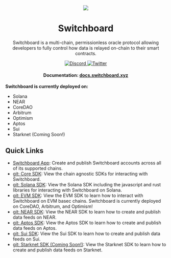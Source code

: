 <div align="center">
  <a href="#">
    <img src="https://github.com/switchboard-xyz/sbv2-core/raw/main/website/static/img/icons/switchboard/avatar.png" />
  </a>

  <h1>Switchboard</h1>

  <p>Switchboard is a multi-chain, permissionless oracle protocol allowing developers to fully control how data is relayed on-chain to their smart contracts.</p>

  <div>
    <a href="https://discord.gg/switchboardxyz">
      <img alt="Discord" src="https://img.shields.io/discord/841525135311634443?color=blueviolet&logo=discord&logoColor=white" />
    </a>
    <a href="https://twitter.com/switchboardxyz">
      <img alt="Twitter" src="https://img.shields.io/twitter/follow/switchboardxyz?label=Follow+Switchboard" />
    </a>
  </div>

  <h4>
    <strong>Documentation: </strong><a href="https://docs.switchboard.xyz">docs.switchboard.xyz</a>
  </h4>
</div>

**Switchboard is currently deployed on:**

- Solana
- NEAR
- CoreDAO
- Arbitrum
- Optimism
- Aptos
- Sui
- Starknet (Coming Soon!)

## Quick Links

- [Switchboard App](https://app.switchboard.xyz/): Create and publish Switchboard accounts across all of its supported chains.
- [git: Core SDK](https://github.com/switchboard-xyz/core-sdk): View the chain agnostic SDKs for interacting with Switchboard.
- [git: Solana SDK](https://github.com/switchboard-xyz/solana-sdk): View the Solana SDK including the javascript and rust libraries for interacting with Switchboard on Solana.
- [git: EVM SDK](https://github.com/switchboard-xyz/evm-sdk): View the EVM SDK to learn how to interact with Switchboard on EVM basec chains. Switchboard is currently deployed on CoreDAO, Arbitrum, and Optimism!
- [git: NEAR SDK](https://github.com/switchboard-xyz/near-sdk): View the NEAR SDK to learn how to create and publish data feeds on NEAR.
- [git: Aptos SDK](https://github.com/switchboard-xyz/aptos-sdk): View the Aptos SDK to learn how to create and publish data feeds on Aptos.
- [git: Sui SDK](https://github.com/switchboard-xyz/sui-sdk): View the Sui SDK to learn how to create and publish data feeds on Sui.
- [git: Starknet SDK (Coming Soon!)](https://github.com/switchboard-xyz/starknet-sdk): View the Starknet SDK to learn how to create and publish data feeds on Starknet.
